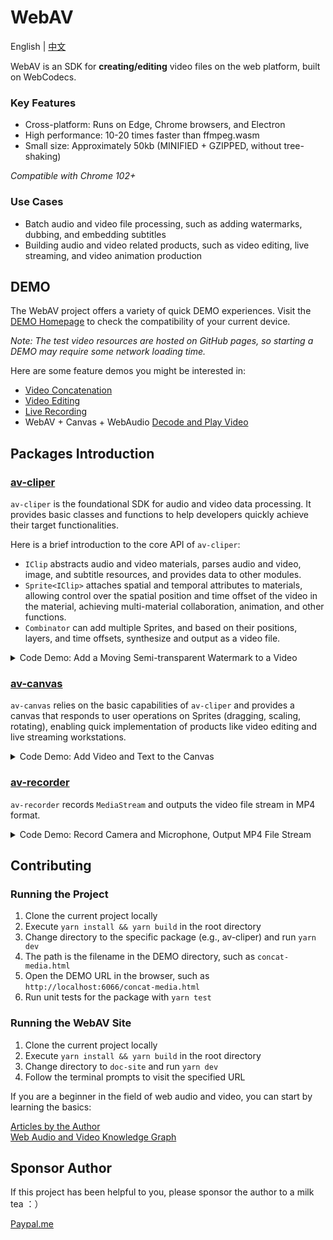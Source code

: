 # WebAV

English | [中文](./README_CN.md)

WebAV is an SDK for **creating/editing** video files on the web platform, built on WebCodecs.

### Key Features

- Cross-platform: Runs on Edge, Chrome browsers, and Electron
- High performance: 10-20 times faster than ffmpeg.wasm
- Small size: Approximately 50kb (MINIFIED + GZIPPED, without tree-shaking)

_Compatible with Chrome 102+_

### Use Cases

- Batch audio and video file processing, such as adding watermarks, dubbing, and embedding subtitles
- Building audio and video related products, such as video editing, live streaming, and video animation production

## DEMO

The WebAV project offers a variety of quick DEMO experiences. Visit the [DEMO Homepage](https://bilibili.github.io/WebAV/demo) to check the compatibility of your current device.

_Note: The test video resources are hosted on GitHub pages, so starting a DEMO may require some network loading time._

Here are some feature demos you might be interested in:

- [Video Concatenation](https://bilibili.github.io/WebAV/demo/2_1-concat-video)
- [Video Editing](https://bilibili.github.io/WebAV/demo/6_4-video-editor)
- [Live Recording](https://bilibili.github.io/WebAV/demo/4_2-recorder-avcanvas)
- WebAV + Canvas + WebAudio [Decode and Play Video](https://bilibili.github.io/WebAV/demo/1_1-decode-video)

## Packages Introduction

### [av-cliper](https://bilibili.github.io/WebAV/_api/av-cliper/)

`av-cliper` is the foundational SDK for audio and video data processing. It provides basic classes and functions to help developers quickly achieve their target functionalities.

Here is a brief introduction to the core API of `av-cliper`:

- `IClip` abstracts audio and video materials, parses audio and video, image, and subtitle resources, and provides data to other modules.
- `Sprite<IClip>` attaches spatial and temporal attributes to materials, allowing control over the spatial position and time offset of the video in the material, achieving multi-material collaboration, animation, and other functions.
- `Combinator` can add multiple Sprites, and based on their positions, layers, and time offsets, synthesize and output as a video file.

<details>
<summary style="cursor: pointer;"> Code Demo: Add a Moving Semi-transparent Watermark to a Video </summary>

```js
import {
  ImgClip,
  MP4Clip,
  OffscreenSprite,
  renderTxt2ImgBitmap,
  Combinator,
} from '@webav/av-cliper';

const spr1 = new OffscreenSprite(
  new MP4Clip((await fetch('./video/bunny.mp4')).body),
);
const spr2 = new OffscreenSprite(
  new ImgClip(
    await renderTxt2ImgBitmap(
      'Watermark',
      `font-size:40px; color: white; text-shadow: 2px 2px 6px red;`,
    ),
  ),
);
spr2.time = { offset: 0, duration: 5e6 };
spr2.setAnimation(
  {
    '0%': { x: 0, y: 0 },
    '25%': { x: 1200, y: 680 },
    '50%': { x: 1200, y: 0 },
    '75%': { x: 0, y: 680 },
    '100%': { x: 0, y: 0 },
  },
  { duration: 4e6, iterCount: 1 },
);
spr2.zIndex = 10;
spr2.opacity = 0.5;

const com = new Combinator({
  width: 1280,
  height: 720,
});

await com.addSprite(spr1);
await com.addSprite(spr2);

com.output(); // => ReadableStream
```

</details>

### [av-canvas](https://bilibili.github.io/WebAV/_api/av-canvas/)

`av-canvas` relies on the basic capabilities of `av-cliper` and provides a canvas that responds to user operations on Sprites (dragging, scaling, rotating), enabling quick implementation of products like video editing and live streaming workstations.

<details>
<summary style="cursor: pointer;"> Code Demo: Add Video and Text to the Canvas </summary>

```js
import {
  ImgClip,
  MP4Clip,
  VisibleSprite,
  renderTxt2ImgBitmap,
} from '@webav/av-cliper';
import { AVCanvas } from '@webav/av-canvas';

const avCvs = new AVCanvas(document.querySelector('#app'), {
  width: 1280,
  height: 720,
});

const spr1 = new VisibleSprite(
  new MP4Clip((await fetch('./video/bunny.mp4')).body),
);
const spr2 = new VisibleSprite(
  new ImgClip(
    await renderTxt2ImgBitmap(
      'Watermark',
      `font-size:40px; color: white; text-shadow: 2px 2px 6px red;`,
    ),
  ),
);

await avCvs.add(spr1);
await avCvs.add(spr2);

// Export user-edited materials into a video
// (await avCvs.createCombinator()).output()

// Capture stream from the canvas (MediaStream) for live streaming or video recording
// avCvs.captureStream()
```

</details>

### [av-recorder](https://bilibili.github.io/WebAV/_api/av-canvas/)

`av-recorder` records `MediaStream` and outputs the video file stream in MP4 format.

<details>
<summary style="cursor: pointer;"> Code Demo: Record Camera and Microphone, Output MP4 File Stream </summary>

```js
import { AVRecorder } from '@webav/av-recorder';
const mediaStream = await navigator.mediaDevices.getUserMedia({
  video: true,
  audio: true,
});

const recorder = new AVRecorder(mediaStream);
recorder.start(); // => ReadableStream
```

</details>

## Contributing

### Running the Project

1. Clone the current project locally
2. Execute `yarn install && yarn build` in the root directory
3. Change directory to the specific package (e.g., av-cliper) and run `yarn dev`
4. The path is the filename in the DEMO directory, such as `concat-media.html`
5. Open the DEMO URL in the browser, such as `http://localhost:6066/concat-media.html`
6. Run unit tests for the package with `yarn test`

### Running the WebAV Site

1. Clone the current project locally
2. Execute `yarn install && yarn build` in the root directory
3. Change directory to `doc-site` and run `yarn dev`
4. Follow the terminal prompts to visit the specified URL

If you are a beginner in the field of web audio and video, you can start by learning the basics:

[Articles by the Author](https://bilibili.github.io/WebAV/article)  
[Web Audio and Video Knowledge Graph](https://github.com/bilibili/WebAV-KnowledgeGraph)

## Sponsor Author

If this project has been helpful to you, please sponsor the author to a milk tea ：）

[Paypal.me](https://paypal.me/hughfenghen)

<!--
ChatGPT:

你是一位精通中英文的资深翻译，长时间从事计算机领域的技术文章翻译工作。

我正在为一个音视频开源项目撰写 README 中文文档，需要你帮忙将中文翻译为英文。

翻译过程有以下要求：
- 翻译结果需符合英语母语者的习惯，符合技术文章规范，可以进行适当润色
- 翻译的内容为 Markdown 文本，翻译结果应该保持 Markdown 格式
- 不需要翻译 html、js 代码，但需要翻译代码中中文注释
- 不需要翻译 URL 链接 -->
